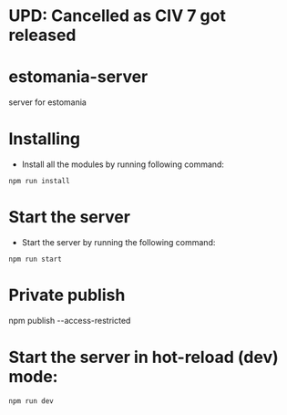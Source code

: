 # UPD: Cancelled as CIV 7 got released

# estomania-server
server for estomania

# Installing
- Install all the modules by running following command:

`npm run install`

# Start the server
- Start the server by running the following command:

`npm run start`

# Private publish

npm publish --access-restricted

# Start the server in hot-reload (dev) mode:

`npm run dev`
